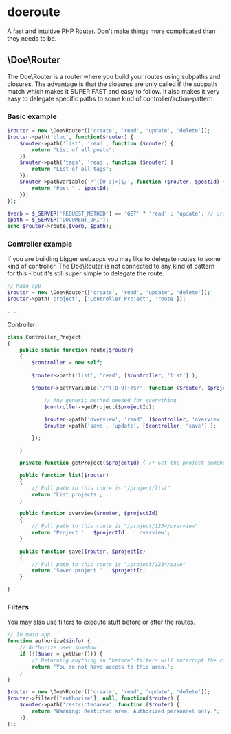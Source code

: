 # doeroute
A fast and intuitive PHP Router.
Don't make things more complicated than they needs to be.

## \Doe\Router
The Doe\Router is a router where you build your routes using subpaths and closures. 
The advantage is that the closures are only called if the subpath match which makes it SUPER FAST and easy to follow.
It also makes it very easy to delegate specific paths to some kind of controller/action-pattern

### Basic example

```php
$router = new \Doe\Router(['create', 'read', 'update', 'delete']);
$router->path('blog', function($router) {
	$router->path('list', 'read', function ($router) {
		return "List of all posts";
	});
	$router->path('tags', 'read', function ($router) {
		return "List of all tags";
	});
	$router->pathVariable('/^([0-9]+)$/', function ($router, $postId) {
		return "Post " . $postId;
	});
});

$verb = $_SERVER['REQUEST_METHOD'] == 'GET' ? 'read' : 'update'; // probably more complicated ;)
$path = $_SERVER['DOCUMENT_URI'];
echo $router->route($verb, $path);

```

### Controller example
If you are building bigger webapps you may like to delegate routes to some kind of controller. The Doe\Router is not connected to any kind of pattern for this - but it's still super simple to delegate the route.
```php
// Main app
$router = new \Doe\Router(['create', 'read', 'update', 'delete']);
$router->path('project', ['Controller_Project', 'route']);

...
```
Controller:
```php
class Controller_Project
{
	public static function route($router)
	{
		$controller = new self;
		
		$router->path('list', 'read', [$controller, 'list'] );

		$router->pathVariable('/^([0-9]+)$/', function ($router, $projectId) use ($controller) {

			// Any generic method needed for everything
			$controller->getProject($projectId);	

			$router->path('overview', 'read', [$controller, 'overview'] );
			$router->path('save', 'update', [$controller, 'save'] );

		});

	}

	private function getProject($projectId) { /* Get the project somehow */ }

	public function list($router)
	{
		// Full path to this route is "/project/list"
		return 'List projects';
	}

	public function overview($router, $projectId)
	{
		// Full path to this route is "/project/1234/overview"
		return 'Project ' . $projectId . ' overview';
	}

	public function save($router, $projectId)
	{
		// Full path to this route is "/project/1234/save"
		return 'Saved project ' . $projectId;
	}

}
```

### Filters
You may also use filters to execute stuff before or after the routes.
```php
// In main app
function authorize($info) {
	// Authorize user somehow
	if (!($user = getUser())) {
		// Returning anything in "before"-filters will interrupt the route.
		return 'You do not have access to this area.';
	}
}

$router = new \Doe\Router(['create', 'read', 'update', 'delete']);
$router->filter(['authorize'], null, function($router) {
	$router->path('restrictedarea', function ($router) {
		return "Warning: Resticted area. Authorized personnel only.";
	});
});

```